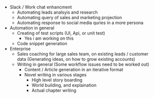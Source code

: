 
- Slack / Work chat enhancment
	- Automating leads analsyis and research
	- Automating query of sales and marketing projection
	- Automating response to social media quries in a more persona
- Automation in general
	- Creating of test scripts (UI, Api, or unit test)
		- Yes i am working on this
	- Code snippet generation
- Enterprise
	- Sales coaching for large sales team, on existing leads / customer data
	  (Generating ideas, on how to grow existing accounts)
  - Writing in general (Some workflow issues need to be worked out)
	  - Content / Article generation in an iterative format
	  - Novel writing in various stages
		  - High level story boarding
		  - World building, and explaination
		  - Actual chapter writing
	  